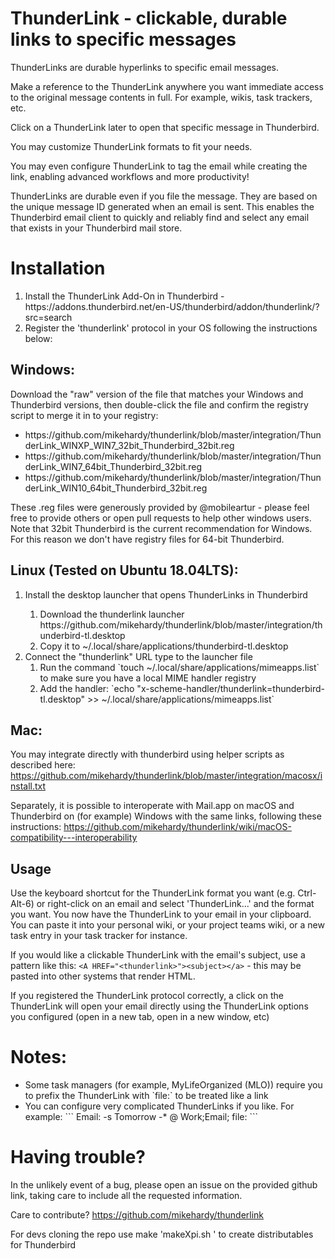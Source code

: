 <b>ThunderLink - clickable, durable links to specific messages</b>
======================================================

ThunderLinks are durable hyperlinks to specific email messages.

Make a reference to the ThunderLink anywhere you want immediate access to the original message contents in full. For example, wikis, task trackers, etc.

Click on a ThunderLink later to open that specific message in Thunderbird.

You may customize ThunderLink formats to fit your needs.

You may even configure ThunderLink to tag the email while creating the link, enabling advanced workflows and more productivity!

ThunderLinks are durable even if you file the message. They are based on the unique message ID generated when an email is sent. This enables the Thunderbird email client to quickly and reliably find and select any email that exists in your Thunderbird mail store.

<b>Installation</b>
===========
<ol>
<li>Install the ThunderLink Add-On in Thunderbird - https://addons.thunderbird.net/en-US/thunderbird/addon/thunderlink/?src=search</li>
<li>Register the 'thunderlink' protocol in your OS following the instructions below:</li>
</ol>
 </b>

   <b>Windows:</b>
   ----------------
   Download the "raw" version of the file that matches your Windows and Thunderbird versions, then double-click the file and confirm the registry script to merge it in to your registry:
   
   <ul>
   <li>https://github.com/mikehardy/thunderlink/blob/master/integration/ThunderLink_WINXP_WIN7_32bit_Thunderbird_32bit.reg
   <li>https://github.com/mikehardy/thunderlink/blob/master/integration/ThunderLink_WIN7_64bit_Thunderbird_32bit.reg
   <li>https://github.com/mikehardy/thunderlink/blob/master/integration/ThunderLink_WIN10_64bit_Thunderbird_32bit.reg
   </ul>

   These .reg files were generously provided by @mobileartur - please feel free to provide others or open pull requests to help other windows users. Note that 32bit Thunderbird is the current recommendation for Windows. For this reason we don't have registry files for 64-bit Thunderbird.

   <b>Linux (Tested on Ubuntu 18.04LTS):</b>
   ------------------------------------------
   <ol>
   <li>Install the desktop launcher that opens ThunderLinks in Thunderbird</li>
   <ol>
   <li>Download the thunderlink launcher https://github.com/mikehardy/thunderlink/blob/master/integration/thunderbird-tl.desktop</li>
   <li>Copy it to ~/.local/share/applications/thunderbird-tl.desktop</li>
   </ol>
   <li>Connect the "thunderlink" URL type to the launcher file
   <ol>
   <li>Run the command `touch ~/.local/share/applications/mimeapps.list` to make sure you have a local MIME handler registry</li>
   <li>Add the handler: `echo "x-scheme-handler/thunderlink=thunderbird-tl.desktop" >> ~/.local/share/applications/mimeapps.list`</li>
   </ol>
   </ol>

   <b>Mac:</b>
   ----------
   You may integrate directly with thunderbird using helper scripts as described here:
   https://github.com/mikehardy/thunderlink/blob/master/integration/macosx/install.txt
   
   Separately, it is possible to interoperate with Mail.app on macOS and Thunderbird on (for example) Windows with the same links, following these instructions: https://github.com/mikehardy/thunderlink/wiki/macOS-compatibility---interoperability
   
   <b>Usage</b>
   -------------
   Use the keyboard shortcut for the ThunderLink format you want (e.g. Ctrl-Alt-6) or right-click on an email and select 'ThunderLink...' and the format you want. You now have the ThunderLink to your email in your clipboard. You can paste it into your personal wiki, or your project teams wiki, or a new task entry in your task tracker for instance.

   If you would like a clickable ThunderLink with the email's subject, use a pattern like this: `<A HREF="<thunderlink>"><subject></a>` - this may be pasted into other systems that render HTML.

   If you registered the ThunderLink protocol correctly, a click on the ThunderLink will open your email directly using the ThunderLink options you configured (open in a new tab, open in a new window, etc)

   
   <b>Notes:</b>
   =======
   <ul>
   <li>Some task managers (for example, MyLifeOrganized (MLO)) require you to prefix the ThunderLink with `file:` to be treated like a link</li>
   <li>You can configure very complicated ThunderLinks if you like. For example:
   ```
   Email: <subject>   -s Tomorrow -*   @ Work;Email; 
   file:<thunderlink>
   ```
   </li>
   </ul>

   <b>Having trouble?</b>
   ================
   In the unlikely event of a bug, please open an issue on the provided github link, taking care to include all the requested information.

   Care to contribute? https://github.com/mikehardy/thunderlink

   For devs cloning the repo use make 'makeXpi.sh <release-number>' to create distributables for Thunderbird
